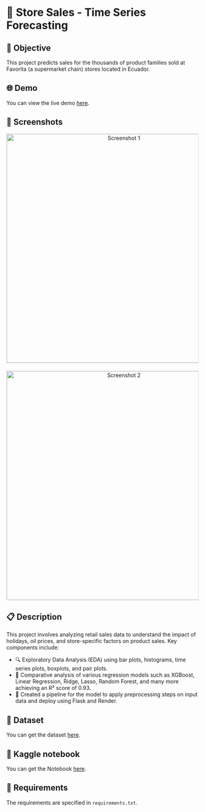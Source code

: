 # 🏪 Store Sales - Time Series Forecasting

## 🎯 Objective

This project predicts sales for the thousands of product families sold at Favorita (a supermarket chain) stores located in Ecuador.

## 🌐 Demo

You can view the live demo [here](https://store-sales-time-series-forecasting.onrender.com/).

## 📸 Screenshots

<p align="center">
  <img src="https://github.com/user-attachments/assets/94bc6942-cde6-407a-8a7a-89af7d35bef5" alt="Screenshot 1" width="600" style="border: 1px solid #ddd; margin-bottom: 20px;"/>
  <img src="https://github.com/user-attachments/assets/674ad3f8-c993-42e1-8819-7924585111e1" alt="Screenshot 2" width="600" style="border: 1px solid #ddd;"/>
</p>

## 📋 Description

This project involves analyzing retail sales data to understand the impact of holidays, oil prices, and store-specific factors on product sales. Key components include:

- 🔍 Exploratory Data Analysis (EDA) using bar plots, histograms, time series plots, boxplots, and pair plots.
- 🧩 Comparative analysis of various regression models such as XGBoost, Linear Regression, Ridge, Lasso, Random Forest, and many more achieving an R² score of 0.93.
- 🚀 Created a pipeline for the model to apply preprocessing steps on input data and deploy using Flask and Render.

## 📂 Dataset

You can get the dataset [here](https://www.kaggle.com/competitions/store-sales-time-series-forecasting/data).

## 📝 Kaggle notebook
You can get the Notebook [here](https://www.kaggle.com/code/yogeshratheea/store-sales-project/edit/run/189284820).

## 📝 Requirements

The requirements are specified in `requirements.txt`.
